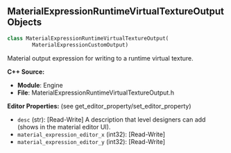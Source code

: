 ## MaterialExpressionRuntimeVirtualTextureOutput Objects

```python
class MaterialExpressionRuntimeVirtualTextureOutput(
        MaterialExpressionCustomOutput)
```

Material output expression for writing to a runtime virtual texture.

**C++ Source:**

- **Module**: Engine
- **File**: MaterialExpressionRuntimeVirtualTextureOutput.h

**Editor Properties:** (see get_editor_property/set_editor_property)

- ``desc`` (str):  [Read-Write] A description that level designers can add (shows in the material editor UI).
- ``material_expression_editor_x`` (int32):  [Read-Write]
- ``material_expression_editor_y`` (int32):  [Read-Write]

<a id="unreal.MaterialExpressionRuntimeVirtualTextureReplace"></a>